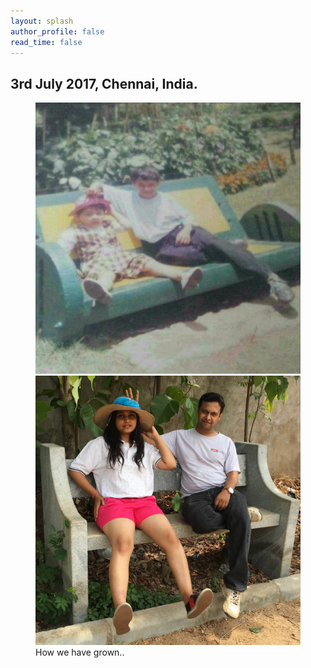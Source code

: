 ```yaml
---
layout: splash
author_profile: false
read_time: false
---
```

## 3rd July 2017, Chennai, India.
<figure class="half">
    <img src="/assets/images/kids.jpg">
    <img src="/assets/images/adults.jpg">
    <figcaption> How we have grown..</figcaption>
</figure>

